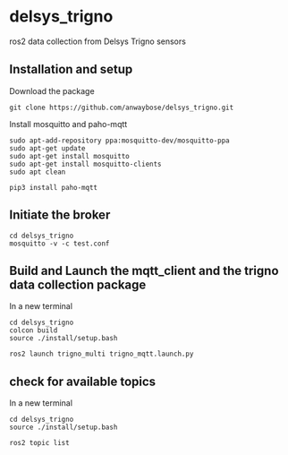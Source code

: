 # delsys_trigno
ros2 data collection from Delsys Trigno sensors

## Installation and setup
Download the package
```
git clone https://github.com/anwaybose/delsys_trigno.git
```
Install mosquitto and paho-mqtt
```
sudo apt-add-repository ppa:mosquitto-dev/mosquitto-ppa
sudo apt-get update
sudo apt-get install mosquitto
sudo apt-get install mosquitto-clients
sudo apt clean

pip3 install paho-mqtt
```

## Initiate the broker
```
cd delsys_trigno
mosquitto -v -c test.conf
```

## Build and Launch the mqtt_client and the trigno data collection package
In a new terminal
```
cd delsys_trigno
colcon build
source ./install/setup.bash

ros2 launch trigno_multi trigno_mqtt.launch.py 
```
## check for available topics
In a new terminal
```
cd delsys_trigno
source ./install/setup.bash

ros2 topic list
```

